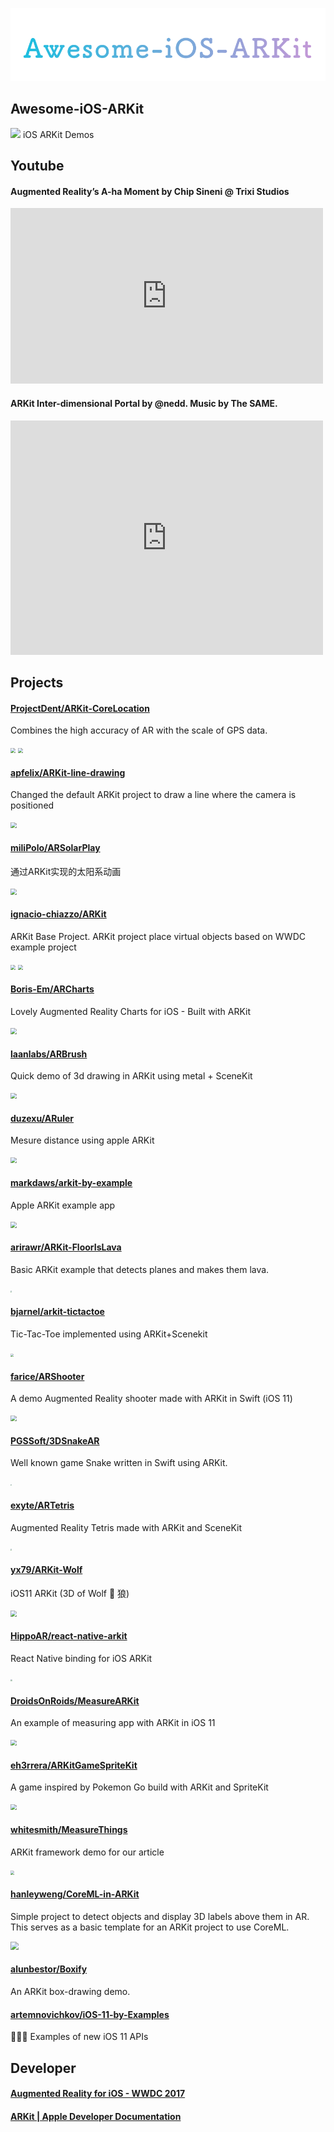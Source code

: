 <p align="center">
  <img src="banner.png">
</p>

## Awesome-iOS-ARKit
![](https://camo.githubusercontent.com/13c4e50d88df7178ae1882a203ed57b641674f94/68747470733a2f2f63646e2e7261776769742e636f6d2f73696e647265736f726875732f617765736f6d652f643733303566333864323966656437386661383536353265336136336531353464643865383832392f6d656469612f62616467652e737667)
iOS ARKit Demos

## Youtube
#### Augmented Reality’s A-ha Moment by Chip Sineni @ Trixi Studios

<iframe width="500" height="281" src="https://www.youtube.com/embed/ZBdRAdSosv4" frameborder="0" allowfullscreen></iframe>

#### ARKit Inter-dimensional Portal by @nedd. Music by The SAME.
<iframe width="500" height="375" src="https://www.youtube.com/embed/rIPfpGCxONQ" frameborder="0" allowfullscreen></iframe>

## Projects
#### [ProjectDent/ARKit-CoreLocation](https://github.com/ProjectDent/ARKit-CoreLocation) 
Combines the high accuracy of AR with the scale of GPS data.

<p align="left">
    <img src="https://github.com/ProjectDent/ARKit-CoreLocation/blob/master/giphy-1.gif?raw=true" style="zoom:50%" align=left/>
    <img src="https://github.com/ProjectDent/ARKit-CoreLocation/blob/master/giphy-2.gif?raw=true" style="zoom:50%" align=right/>
</p>

#### [apfelix/ARKit-line-drawing](https://github.com/lapfelix/ARKit-line-drawing)
Changed the default ARKit project to draw a line where the camera is positioned

<img src="https://camo.githubusercontent.com/b4e2aa31d0fc7661256ce92d1d4aaabc7c06a68a/68747470733a2f2f7468756d62732e6766796361742e636f6d2f446972656374496e7369676e69666963616e74496365666973682d73697a655f726573747269637465642e676966" style="zoom:60%"/>

#### [miliPolo/ARSolarPlay](https://github.com/miliPolo/ARSolarPlay)
通过ARKit实现的太阳系动画

<img src="https://github.com/miliPolo/ARSolarPlay/blob/master/ARSolarPlay/Asset/ARSolarPlay.gif?raw=true" style="zoom:60%"/>

#### [ignacio-chiazzo/ARKit](https://github.com/ignacio-chiazzo/ARKit)
ARKit Base Project. ARKit project place virtual objects based on WWDC example project

<p align="left">
    <img src="https://camo.githubusercontent.com/f534b780c1fc2827697f012c50eb0d36f326ad74/687474703a2f2f692e6d616b65616769662e636f6d2f6d656469612f362d31382d323031372f6e71306d31622e676966" style="zoom:50%" align=left/>
    <img src="https://camo.githubusercontent.com/2cf6b8f45b07c36780c371e464692b4170e95233/687474703a2f2f692e6d616b65616769662e636f6d2f6d656469612f362d31382d323031372f447a537536472e676966" style="zoom:50%" align=right/>
</p>

#### [Boris-Em/ARCharts](https://github.com/Boris-Em/ARCharts)
Lovely Augmented Reality Charts for iOS - Built with ARKit

<img src="https://camo.githubusercontent.com/8fe4fe57069739e242329fcedcb890e4ce7bfad6/68747470733a2f2f73322e706f7374696d672e6f72672f666e7769636c70646c2f67697068792d646f776e73697a65642d6c617267652e676966" style="zoom:60%"/>

#### [laanlabs/ARBrush](https://github.com/laanlabs/ARBrush)
Quick demo of 3d drawing in ARKit using metal + SceneKit

<img src="https://github.com/laanlabs/ARBrush/blob/master/anim.gif?raw=true" style="zoom:60%"/>

#### [duzexu/ARuler](https://github.com/duzexu/ARuler)
Mesure distance using apple ARKit

<img src="https://github.com/duzexu/ARuler/blob/master/Design/preview_vertical.gif?raw=true" style="zoom:60%"/>

#### [markdaws/arkit-by-example](https://github.com/markdaws/arkit-by-example)
Apple ARKit example app

<img src="https://camo.githubusercontent.com/3a6240f71daea764d61cce4389a3d62cd5b3ba21/68747470733a2f2f696d672e796f75747562652e636f6d2f76692f724e46516c3749345436592f302e6a7067" style="zoom:60%"/>

#### [arirawr/ARKit-FloorIsLava](https://github.com/arirawr/ARKit-FloorIsLava)
Basic ARKit example that detects planes and makes them lava.

<img src="https://raw.githubusercontent.com/arirawr/ARKit-FloorIsLava/master/IMG_0700.PNG" style="zoom:15%"/>

#### [bjarnel/arkit-tictactoe](https://github.com/bjarnel/arkit-tictactoe)
Tic-Tac-Toe implemented using ARKit+Scenekit

<img src="https://raw.githubusercontent.com/bjarnel/arkit-tictactoe/master/tictactoe-shadows.jpg" style="zoom:30%"/>

#### [farice/ARShooter](https://github.com/farice/ARShooter)
A demo Augmented Reality shooter made with ARKit in Swift (iOS 11) 

<img src="https://user-images.githubusercontent.com/13244177/26912181-a08e94cc-4bc7-11e7-9261-2ed24e69f1f7.gif" style="zoom:60%"/>

#### [PGSSoft/3DSnakeAR](https://github.com/PGSSoft/3DSnakeAR)
Well known game Snake written in Swift using ARKit.

<img src="https://github.com/PGSSoft/3DSnakeAR/raw/master/image1.PNG?raw=true" style="zoom:15%" align=left/>

#### [exyte/ARTetris](https://github.com/exyte/ARTetris)
Augmented Reality Tetris made with ARKit and SceneKit

<img src="https://camo.githubusercontent.com/ed8f9e75e2cdab7b268692b0f979ebf94ab19b64/687474703a2f2f692e696d6775722e636f6d2f425869393439792e6a7067" style="zoom:15%"/>

#### [yx79/ARKit-Wolf](https://github.com/yx79/ARKit-Wolf)
iOS11 ARKit (3D of Wolf 🐺 狼)

<img src="https://camo.githubusercontent.com/8a706d86c3ec995c60111dddb09344c3c94f107f/68747470733a2f2f73746f726167652e676f6f676c65617069732e636f6d2f77656261707030312d3134393630302e61707073706f742e636f6d2f6769746875622f776f6c662e676966" style="zoom:60%"/>

#### [HippoAR/react-native-arkit](https://github.com/HippoAR/react-native-arkit)
React Native binding for iOS ARKit

<img src="https://github.com/HippoAR/react-native-arkit/blob/master/screenshots/geometries.jpg?raw=true" style="zoom:20%"/>

#### [DroidsOnRoids/MeasureARKit](https://github.com/DroidsOnRoids/MeasureARKit)
An example of measuring app with ARKit in iOS 11

<img src="https://camo.githubusercontent.com/42c6ca7198c329d0018292ab695cd0f49d822177/68747470733a2f2f7777772e74686564726f6964736f6e726f6964732e636f6d2f77702d636f6e74656e742f75706c6f6164732f323031372f30372f6d6561737572696e675f696f735f352e676966" style="zoom:60%"/>

#### [eh3rrera/ARKitGameSpriteKit](https://github.com/eh3rrera/ARKitGameSpriteKit)
A game inspired by Pokemon Go build with ARKit and SpriteKit

<img src="https://camo.githubusercontent.com/4faa68a4b611eb5ff308e70d5f8091d3a12b34fe/68747470733a2f2f696d672e796f75747562652e636f6d2f76692f306d6d614c69755941686f2f302e6a7067" style="zoom:60%"/>

#### [whitesmith/MeasureThings](https://github.com/whitesmith/MeasureThings)
ARKit framework demo for our article

<img src="https://camo.githubusercontent.com/40afbf1c0922a87a9b16936f0b3bee71c6cc773f/68747470733a2f2f7768697465736d6974682d776562736974652e73332e616d617a6f6e6177732e636f6d2f323031372f4a756c2f61726b69745f64656d6f5f796f75747562652d313530303536353039323131362e706e67" style="zoom:40%"/>

#### [hanleyweng/CoreML-in-ARKit](https://github.com/hanleyweng/CoreML-in-ARKit)
Simple project to detect objects and display 3D labels above them in AR. This serves as a basic template for an ARKit project to use CoreML.

<img src="https://github.com/hanleyweng/CoreML-in-ARKit/raw/master/post-media/giphy.gif" style="zoom:80%"/>

#### [alunbestor/Boxify](https://github.com/alunbestor/Boxify)
An ARKit box-drawing demo.

#### [artemnovichkov/iOS-11-by-Examples](https://github.com/artemnovichkov/iOS-11-by-Examples)
👨🏻‍💻 Examples of new iOS 11 APIs

## Developer
#### [Augmented Reality for iOS - WWDC 2017](https://developer.apple.com/videos/play/wwdc2017/602/)

#### [ARKit | Apple Developer Documentation](https://developer.apple.com/documentation/arkit)

